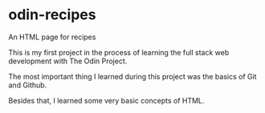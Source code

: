 # odin-recipes
An HTML page for recipes

This is my first project in the process of learning the full stack web development with The Odin Project.

The most important thing I learned during this project was the basics of Git and Github.

Besides that, I learned some very basic concepts of HTML.
